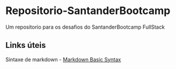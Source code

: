# Repositorio-SantanderBootcamp
Um repositorio para os desafios do SantanderBootcamp FullStack
 
 ## Links úteis
 Sintaxe de markdown - [Markdown Basic Syntax](https://www.markdownguide.org/basic-syntax/)
